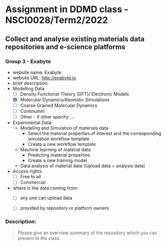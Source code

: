 # Assignment in DDMD class - NSCI0028/Term2/2022

## Collect and analyse existing materials data repositories and e-science platforms 

### Group 3 - Exabyte
* website name: Exabyte
* website URL: http://exabyte.io
* brief description: 
* Modelling Data 
  - [ ] Density Functional Theory (DFT)/ Electronic Models
  - [X] Molecular Dynamics/Atomistic Simulations
  - [ ] Coarse Grained Molecular Dynamics
  - [ ] Continumm 
  - [ ] Other
        - if other specify: ...
* Experimental Data: 
  * Modeling and Simulation of materials data
    *  Select the material properties of interest and the corresponding simulation workflow template
    *  Create a new workflow template
  * Machine learning of material data 
    *  Predicting material properties
    *  Create a new training model
  * Data analysis of material data (Upload data + analysis data)
* Access rights: 
  - [ ] Free to all 
  - [ ] Commercial 
* where is the data coming from:  
  - [ ] any one can upload data 
  - [ ] provided by repository or platform owners
 
 
 ### Description:
> Please give an overview summary of the repository which you can present to the class. 



